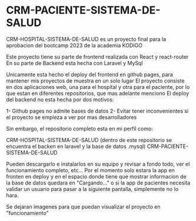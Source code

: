 # CRM-PACIENTE-SISTEMA-DE-SALUD
CRM-HOSPITAL-SISTEMA-DE-SALUD es un proyecto final para la aprobacion del bootcamp 2023 de la academia KODIGO

Este proyecto tiene su parte de frontend realizada con React y react-router En su parte de Backend esta hecha con Laravel y MySql

Unicamente esta hecho el deploy del frontend en github pages, para mantener mis proyectos de muestra en un solo lugar El proyecto consiste en dos aplicaciones web, una para el hospital y otra para el paciente, por lo que estan en diferentes repositorios, que mas adelante menciono El deploy del backend no esta hecha por dos motivos:

1- Github pages no admite bases de datos 2- Evitar tener inconvenientes si el proyecto se empieza a ver por mas desarrolladores

Sin embargo, el repositorio completo esta en mi perfil como:

CRM-HOSPITAL-SISTEMA-DE-SALUD (dentro de este repositorio se encuentra el backen en laravel y la base de datos .mysql) CRM-PACIENTE-SISTEMA-DE-SALUD

Pueden descargarlo e instalarlos en su equipo y revisar a fondo todo, ver el funcionamiento completo, etc... Por el momento solo estara la app en fronten en deploy y en el espacio donde tiene que mostrar informacion de la base de datos quedara en "Cargando..." o si la app de pacientes necesita validar un usuario para pasar a la siguiente pantalla, simplemente no lo hara.

Se dejaran imagenes para que puedan visualizar el proyecto en "funcionamiento"
